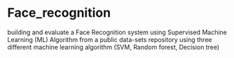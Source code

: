# Face_recognition
building and evaluate a Face Recognition system using Supervised Machine Learning (ML) Algorithm from a public data-sets repository using three different machine learning algorithm (SVM, Random forest, Decision tree)
